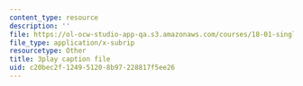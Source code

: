 ```yaml
---
content_type: resource
description: ''
file: https://ol-ocw-studio-app-qa.s3.amazonaws.com/courses/18-01-single-variable-calculus-fall-2006/c20bec2f124951208b97228817f5ee26_TpWQlKHPyJ4.vtt
file_type: application/x-subrip
resourcetype: Other
title: 3play caption file
uid: c20bec2f-1249-5120-8b97-228817f5ee26
---
```

